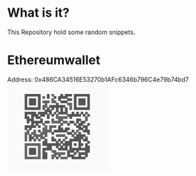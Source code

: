 What is it?
===========
This Repository hold some random snippets. 

Ethereumwallet
==============

Address: 0x486CA34516E53270b1AFc6346b796C4e79b74bd7
![QR-Tag](https://github.com/banduri/snippets/raw/master/ethQR.png)

